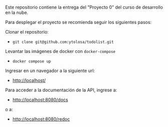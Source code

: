 Este repositorio contiene la entrega del "Proyecto 0" del curso de desarrollo en la nube.

Para desplegar el proyecto se recomienda seguir los siguientes pasos:


Clonar el repositorio:

-  `git clone git@github.com:ytolosa/todolist.git`

Levantar las imágenes de docker con `docker-compose`

- `docker compose up`

Ingresar en un navegador a la siguiente url:
- [http://localhost/](http://localhost/)


Para acceder a la documentación de la API, ingrese a:

- [http://localhost:8080/docs](http://localhost:8080/docs)

o a:

- [http://localhost:8080/redoc](http://localhost:8080/redoc)


